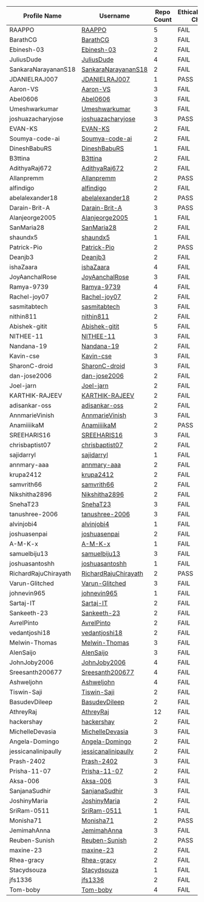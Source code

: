 | Profile Name | Username | Repo Count | EthicalHackingNotes-Christ Check |
|---|---|---|---|
| RAAPPO | [RAAPPO](https://github.com/RAAPPO) | 5 | FAIL |
| BarathCG | [BarathCG](https://github.com/BarathCG) | 3 | FAIL |
| Ebinesh-03 | [Ebinesh-03](https://github.com/Ebinesh-03) | 2 | FAIL |
| JuliusDude | [JuliusDude](https://github.com/JuliusDude) | 4 | FAIL |
| SankaraNarayananS18 | [SankaraNarayananS18](https://github.com/SankaraNarayananS18) | 2 | FAIL |
| JDANIELRAJ007 | [JDANIELRAJ007](https://github.com/JDANIELRAJ007) | 1 | PASS |
| Aaron-VS | [Aaron-VS](https://github.com/Aaron-VS) | 3 | FAIL |
| Abel0606 | [Abel0606](https://github.com/Abel0606) | 3 | FAIL |
| Umeshwarkumar | [Umeshwarkumar](https://github.com/Umeshwarkumar) | 3 | FAIL |
| joshuazacharyjose | [joshuazacharyjose](https://github.com/joshuazacharyjose) | 3 | PASS |
| EVAN-KS | [EVAN-KS](https://github.com/EVAN-KS) | 2 | FAIL |
| Soumya-code-ai | [Soumya-code-ai](https://github.com/Soumya-code-ai) | 2 | FAIL |
| DineshBabuRS | [DineshBabuRS](https://github.com/DineshBabuRS) | 1 | FAIL |
| B3ttina | [B3ttina](https://github.com/B3ttina) | 2 | FAIL |
| AdithyaRaj672 | [AdithyaRaj672](https://github.com/AdithyaRaj672) | 2 | FAIL |
| Allanpremm | [Allanpremm](https://github.com/Allanpremm) | 2 | PASS |
| alfindigo | [alfindigo](https://github.com/alfindigo) | 2 | FAIL |
| abelalexander18 | [abelalexander18](https://github.com/abelalexander18) | 2 | PASS |
| Darain-Brit-A | [Darain-Brit-A](https://github.com/Darain-Brit-A) | 3 | PASS |
| Alanjeorge2005 | [Alanjeorge2005](https://github.com/Alanjeorge2005) | 1 | FAIL |
| SanMaria28 | [SanMaria28](https://github.com/SanMaria28) | 2 | FAIL |
| shaundx5 | [shaundx5](https://github.com/shaundx5) | 1 | FAIL |
| Patrick-Pio | [Patrick-Pio](https://github.com/Patrick-Pio) | 2 | PASS |
| Deanjb3 | [Deanjb3](https://github.com/Deanjb3) | 2 | FAIL |
| ishaZaara | [ishaZaara](https://github.com/ishaZaara) | 4 | FAIL |
| JoyAanchalRose | [JoyAanchalRose](https://github.com/JoyAanchalRose) | 3 | FAIL |
| Ramya-9739 | [Ramya-9739](https://github.com/Ramya-9739) | 4 | FAIL |
| Rachel-joy07 | [Rachel-joy07](https://github.com/Rachel-joy07) | 2 | FAIL |
| sasmitabtech | [sasmitabtech](https://github.com/sasmitabtech) | 3 | FAIL |
| nithin811 | [nithin811](https://github.com/nithin811) | 2 | FAIL |
| Abishek-gitit | [Abishek-gitit](https://github.com/Abishek-gitit) | 5 | FAIL |
| NITHEE-11 | [NITHEE-11](https://github.com/NITHEE-11) | 3 | FAIL |
| Nandana-19 | [Nandana-19](https://github.com/Nandana-19) | 2 | FAIL |
| Kavin-cse | [Kavin-cse](https://github.com/Kavin-cse) | 3 | FAIL |
| SharonC-droid | [SharonC-droid](https://github.com/SharonC-droid) | 3 | FAIL |
| dan-jose2006 | [dan-jose2006](https://github.com/dan-jose2006) | 2 | FAIL |
| Joel-jarn | [Joel-jarn](https://github.com/Joel-jarn) | 2 | FAIL |
| KARTHIK-RAJEEV | [KARTHIK-RAJEEV](https://github.com/KARTHIK-RAJEEV) | 2 | FAIL |
| adisankar-oss | [adisankar-oss](https://github.com/adisankar-oss) | 2 | FAIL |
| AnnmarieVinish | [AnnmarieVinish](https://github.com/AnnmarieVinish) | 3 | FAIL |
| AnamiiiikaM | [AnamiiiikaM](https://github.com/AnamiiiikaM) | 2 | PASS |
| SREEHARIS16 | [SREEHARIS16](https://github.com/SREEHARIS16) | 3 | FAIL |
| chrisbaptist07 | [chrisbaptist07](https://github.com/chrisbaptist07) | 2 | FAIL |
| sajidarryl | [sajidarryl](https://github.com/sajidarryl) | 1 | FAIL |
| annmary-aaa | [annmary-aaa](https://github.com/annmary-aaa) | 2 | FAIL |
| krupa2412 | [krupa2412](https://github.com/krupa2412) | 2 | FAIL |
| samvrith66 | [samvrith66](https://github.com/samvrith66) | 2 | FAIL |
| Nikshitha2896 | [Nikshitha2896](https://github.com/Nikshitha2896) | 2 | FAIL |
| SnehaT23 | [SnehaT23](https://github.com/SnehaT23) | 3 | FAIL |
| tanushree-2006 | [tanushree-2006](https://github.com/tanushree-2006) | 3 | FAIL |
| alvinjobi4 | [alvinjobi4](https://github.com/alvinjobi4) | 1 | FAIL |
| joshuasenpai | [joshuasenpai](https://github.com/joshuasenpai) | 2 | FAIL |
| A-M-K-x | [A-M-K-x](https://github.com/A-M-K-x) | 1 | FAIL |
| samuelbiju13 | [samuelbiju13](https://github.com/samuelbiju13) | 3 | FAIL |
| joshuasantoshh | [joshuasantoshh](https://github.com/joshuasantoshh) | 1 | FAIL |
| RichardRajuChirayath | [RichardRajuChirayath](https://github.com/RichardRajuChirayath) | 2 | PASS |
| Varun-Glitched | [Varun-Glitched](https://github.com/Varun-Glitched) | 3 | FAIL |
| johnevin965 | [johnevin965](https://github.com/johnevin965) | 1 | FAIL |
| Sartaj-IT | [Sartaj-IT](https://github.com/Sartaj-IT) | 2 | FAIL |
| Sankeeth-23 | [Sankeeth-23](https://github.com/Sankeeth-23) | 2 | FAIL |
| AvrelPinto | [AvrelPinto](https://github.com/AvrelPinto) | 2 | FAIL |
| vedantjoshi18 | [vedantjoshi18](https://github.com/vedantjoshi18) | 2 | FAIL |
| Melwin-Thomas | [Melwin-Thomas](https://github.com/Melwin-Thomas) | 3 | FAIL |
| AlenSaijo | [AlenSaijo](https://github.com/AlenSaijo) | 3 | FAIL |
| JohnJoby2006 | [JohnJoby2006](https://github.com/JohnJoby2006) | 4 | FAIL |
| Sreesanth200677 | [Sreesanth200677](https://github.com/Sreesanth200677) | 4 | FAIL |
| Ashweljohn | [Ashweljohn](https://github.com/Ashweljohn) | 4 | FAIL |
| Tiswin-Saji | [Tiswin-Saji](https://github.com/Tiswin-Saji) | 2 | FAIL |
| BasudevDileep | [BasudevDileep](https://github.com/BasudevDileep) | 2 | FAIL |
| AthreyRaj | [AthreyRaj](https://github.com/AthreyRaj) | 12 | FAIL |
| hackershay | [hackershay](https://github.com/hackershay) | 2 | FAIL |
| MichelleDevasia | [MichelleDevasia](https://github.com/MichelleDevasia) | 3 | FAIL |
| Angela-Domingo | [Angela-Domingo](https://github.com/Angela-Domingo) | 2 | FAIL |
| jessicanalinipaully | [jessicanalinipaully](https://github.com/jessicanalinipaully) | 2 | FAIL |
| Prash-2402 | [Prash-2402](https://github.com/Prash-2402) | 3 | FAIL |
| Prisha-11-07 | [Prisha-11-07](https://github.com/Prisha-11-07) | 2 | FAIL |
| Aksa-006 | [Aksa-006](https://github.com/Aksa-006) | 3 | FAIL |
| SanjanaSudhir | [SanjanaSudhir](https://github.com/SanjanaSudhir) | 3 | FAIL |
| JoshinyMaria | [JoshinyMaria](https://github.com/JoshinyMaria) | 2 | FAIL |
| SriRam-0511 | [SriRam-0511](https://github.com/SriRam-0511) | 1 | FAIL |
| Monisha71 | [Monisha71](https://github.com/Monisha71) | 2 | PASS |
| JemimahAnna | [JemimahAnna](https://github.com/JemimahAnna) | 3 | FAIL |
| Reuben-Sunish | [Reuben-Sunish](https://github.com/Reuben-Sunish) | 2 | PASS |
| maxine-23 | [maxine-23](https://github.com/maxine-23) | 2 | FAIL |
| Rhea-gracy | [Rhea-gracy](https://github.com/Rhea-gracy) | 2 | FAIL |
| Stacydsouza | [Stacydsouza](https://github.com/Stacydsouza) | 1 | FAIL |
| jfs1336 | [jfs1336](https://github.com/jfs1336) | 2 | FAIL |
| Tom-boby | [Tom-boby](https://github.com/Tom-boby) | 4 | FAIL |